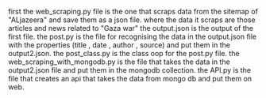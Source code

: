first the web_scraping.py file is the one that scraps data from the sitemap of "ALjazeera" and save them as a json file. where the data it scraps are those articles and news related to "Gaza war"
the output.json is the output of the first file.
the post.py is the file for recognising the data in the output.json file with the properties (title , date , author , source) and put them in the output2.json.
the post_class.py is the class oop for the post.py file.
the web_scraping_with_mongodb.py is the file that takes the data in the output2.json file and put them in the mongodb collection.
the API.py is the file that creates an api that takes the data from mongo db and put them on web.
